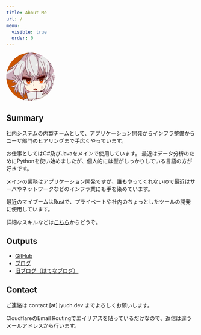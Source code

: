 ```yaml
---
title: About Me
url: /
menu:
  visible: true
  order: 0
---
```


<img src="/img/jyuch.webp" style="border-radius:50%;height:8rem">

## Summary

社内システムの内製チームとして、アプリケーション開発からインフラ整備からユーザ部門のヒアリングまで手広くやっています。

お仕事としてはC#及びJavaをメインで使用しています。
最近はデータ分析のためにPythonを使い始めましたが、個人的には型がしっかりしている言語の方が好きです。

メインの業務はアプリケーション開発ですが、誰もやってくれないので最近はサーバやネットワークなどのインフラ業にも手を染めています。

最近のマイブームはRustで、プライベートや社内のちょっとしたツールの開発に使用しています。

詳細なスキルなどは[こちら](/skills/)からどうぞ。

## Outputs

- [GitHub](https://github.com/jyuch)
- [ブログ](https://www.jyuch.dev/)
- [旧ブログ（はてなブログ）](https://jyuch.hatenablog.com/)

## Contact

ご連絡は contact [at] jyuch.dev までよろしくお願いします。

CloudflareのEmail Routingでエイリアスを貼っているだけなので、返信は違うメールアドレスから行います。
